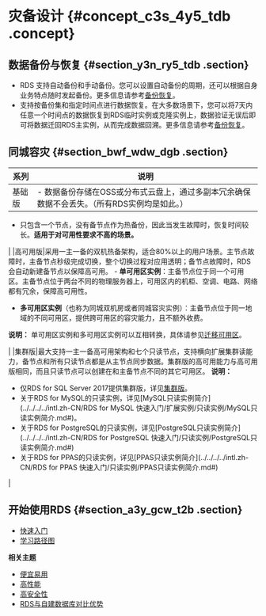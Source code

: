 # 灾备设计 {#concept_c3s_4y5_tdb .concept}

## 数据备份与恢复 {#section_y3n_ry5_tdb .section}

-   RDS 支持自动备份和手动备份。您可以设置自动备份的周期，还可以根据自身业务特点随时发起备份。更多信息请参考[备份恢复](https://www.alibabacloud.com/help/doc-detail/53622.htm)。
-   支持按备份集和指定时间点进行数据恢复。在大多数场景下，您可以将7天内任意一个时间点的数据恢复到RDS临时实例或克隆实例上，数据验证无误后即可将数据迁回RDS主实例，从而完成数据回溯。更多信息请参考[备份恢复](https://www.alibabacloud.com/help/doc-detail/53622.htm)。

## 同城容灾 {#section_bwf_wdw_dgb .section}

|系列|说明|
|--|--|
|基础版| -   数据备份存储在OSS或分布式云盘上，通过多副本冗余确保数据不会丢失。（所有RDS实例均是如此。）
-   只包含一个节点，没有备节点作为热备份，因此当发生故障时，恢复时间较长。**适用于对可用性要求不高的场景。**

 |
|高可用版|采用一主一备的双机热备架构，适合80%以上的用户场景。主节点故障时，主备节点秒级完成切换，整个切换过程对应用透明；备节点故障时，RDS会自动新建备节点以保障高可用。 -   **单可用区实例**：主备节点位于同一个可用区。主备节点位于两台不同的物理服务器上，可用区内的机柜、空调、电路、网络都有冗余，保障高可用性。
-   **多可用区实例**（也称为同城双机房或者同城容灾实例）：主备节点位于同一地域的不同可用区，提供跨可用区的容灾能力，且不额外收费。

 **说明：** 单可用区实例和多可用区实例可以互相转换，具体请参见[迁移可用区](../../../../intl.zh-CN/用户指南/实例管理/迁移可用区.md)。

 |
|集群版|最大支持一主一备高可用架构和七个只读节点，支持横向扩展集群读能力，备节点和所有只读节点都是从主节点同步数据。集群版的高可用能力与高可用版相同，而且只读节点可以创建在和主备节点不同的其它可用区。 **说明：** 

-   仅RDS for SQL Server 2017提供集群版，详见[集群版](intl.zh-CN/云数据库RDS简介/产品系列/集群版.md)。
-   关于RDS for MySQL的只读实例，详见[MySQL只读实例简介](../../../../intl.zh-CN/RDS for MySQL 快速入门/扩展实例/只读实例/MySQL只读实例简介.md#)。
-   关于RDS for PostgreSQL的只读实例，详见[PostgreSQL只读实例简介](../../../../intl.zh-CN/RDS for PostgreSQL 快速入门/只读实例/PostgreSQL只读实例简介.md#)
-   关于RDS for PPAS的只读实例，详见[PPAS只读实例简介](../../../../intl.zh-CN/RDS for PPAS 快速入门/只读实例/PPAS只读实例简介.md#)

 |

## 开始使用RDS {#section_a3y_gcw_t2b .section}

-   [快速入门](../../../../intl.zh-CN/用户指南/快速入门.md)
-   [学习路径图](https://www.alibabacloud.com/getting-started/learningpath/rds)

**相关主题**

-   [便宜易用](intl.zh-CN/云数据库RDS简介/产品优势/便宜易用.md#)
-   [高性能](intl.zh-CN/云数据库RDS简介/产品优势/高性能.md#)
-   [高安全性](intl.zh-CN/云数据库RDS简介/产品优势/高安全性.md#)
-   [RDS与自建数据库对比优势](intl.zh-CN/云数据库RDS简介/产品优势/RDS与自建数据库对比优势.md#)

